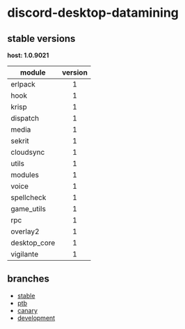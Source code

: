 # discord-desktop-datamining

## stable versions

**host: 1.0.9021**

| module | version |
| ------ | :-----: |
| erlpack | 1 |
| hook | 1 |
| krisp | 1 |
| dispatch | 1 |
| media | 1 |
| sekrit | 1 |
| cloudsync | 1 |
| utils | 1 |
| modules | 1 |
| voice | 1 |
| spellcheck | 1 |
| game_utils | 1 |
| rpc | 1 |
| overlay2 | 1 |
| desktop_core | 1 |
| vigilante | 1 |

## branches

- [stable](https://github.com/OpenAsar/discord-desktop-datamining/tree/stable)
- [ptb](https://github.com/OpenAsar/discord-desktop-datamining/tree/ptb)
- [canary](https://github.com/OpenAsar/discord-desktop-datamining/tree/canary)
- [development](https://github.com/OpenAsar/discord-desktop-datamining/tree/development)